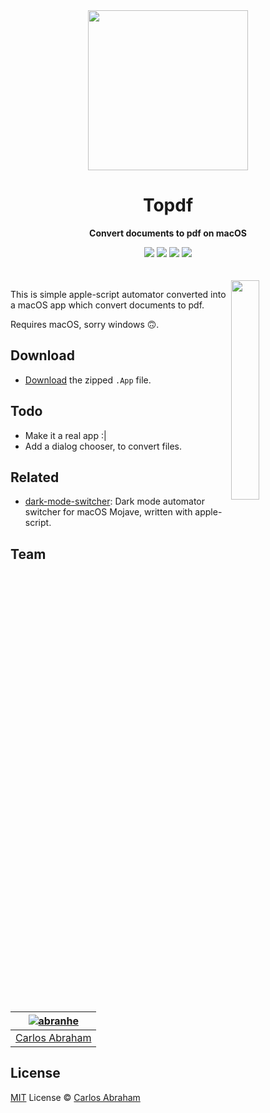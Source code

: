 <div align="center">
	<img src="https://cdn.abranhe.com/projects/topdf/topdf.svg" width="256" height="256">
	<h1>Topdf</h1>
	<p>
		<b>Convert documents to pdf on macOS</b>
	</p>
  <a href="https://github.com/abranhe"><img src="https://abranhe.com/badge.svg"></a>
  <a href="https://cash.me/$abranhe"><img src="https://cdn.abranhe.com/badges/cash-me.svg"></a>
  <a href="https://paypal.me/abranhe/10"><img src="https://cdn.abranhe.com/badges/paypal.svg"></a>
  <a href="https://patreon.com/abranhe"><img src="https://cdn.abranhe.com/badges/patreon.svg" /></a>
	<br>
	<br>
	<br>
</div>

<img src="https://cdn.abranhe.com/projects/topdf/movie.gif" width="30%" height="30%" align="right">

This is simple apple-script automator converted into a macOS app which convert documents
to pdf.

Requires macOS, sorry windows 🙃.

## Download

- [Download](https://github.com/abranhe/topdf/raw/add-zip-app/Topdf.zip) the zipped `.App` file.

## Todo

- Make it a real app :|
- Add a dialog chooser, to convert files.

## Related

- [dark-mode-switcher](https://github.com/jeongwhanchoi/dark-mode-switcher): Dark mode automator switcher for macOS Mojave, written with apple-script.

## Team

|[![abranhe][abranhe-i]][abranhe]|
| :----------------------------: |
| [Carlos Abraham][abranhe]      |


## License

[MIT][license-link] License © [Carlos Abraham][abranhe]

[license-link]: https://github.com/abranhe/topdf/blob/master/license
[abranhe]: https://github.com/abranhe
[abranhe-i]: https://avatars3.githubusercontent.com/u/21347264?s=50
